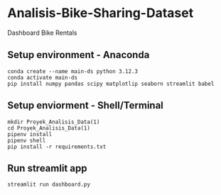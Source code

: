 # Analisis-Bike-Sharing-Dataset
Dashboard Bike Rentals

## Setup environment - Anaconda
```
conda create --name main-ds python 3.12.3
conda activate main-ds
pip install numpy pandas scipy matplotlip seaborn streamlit babel
```
## Setup enviorment - Shell/Terminal
```
mkdir Proyek_Analisis_Data(1)
cd Proyek_Analisis_Data(1)
pipenv install
pipenv shell
pip install -r requirements.txt
```
## Run streamlit app
```
streamlit run dashboard.py
```
